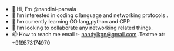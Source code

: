 - 👋 Hi, I’m @nandini-parvala
- 👀 I’m interested in coding c language and networking protocols .
- 🌱 I’m currently learning GO lang,python and CPP
- 💞️ I’m looking to collaborate any networking related things.
- 📫 How to reach me email :- nandylkgn@gmail.com  .Textme at: +919573174970

<!---
nandini-parvala/nandini-parvala is a ✨ special ✨ repository because its `README.md` (this file) appears on your GitHub profile.
You can click the Preview link to take a look at your changes.
--->
